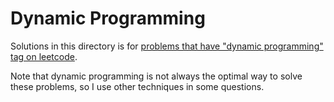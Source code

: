 # Dynamic Programming

Solutions in this directory is for [problems that have "dynamic programming" tag on leetcode](https://leetcode.com/tag/dynamic-programming/).

Note that dynamic programming is not always the optimal way to solve these problems, so I use other techniques in some questions.